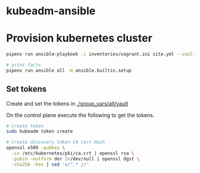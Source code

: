 # kubeadm-ansible

# Provision kubernetes cluster
```bash
pipenv run ansible-playbook -i inventories/vagrant.ini site.yml --vault-password-file vault_password.txt
```

```bash
# print facts
pipenv run ansible all -m ansible.builtin.setup
```

## Set tokens
Create and set the tokens in [./group_vars/all/vault](./group_vars/all/vault)

On the control plane execute the following to get the tokens.
```bash
# Create token
sudo kubeadm token create

# Create discovery token CA Cert Hash
openssl x509 -pubkey \
  -in /etc/kubernetes/pki/ca.crt | openssl rsa \
  -pubin -outform der 2>/dev/null | openssl dgst \
  -sha256 -hex | sed 's/^.* //'
```